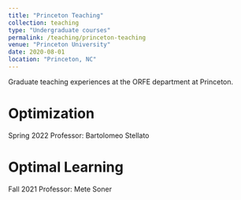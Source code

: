 ```yaml
---
title: "Princeton Teaching"
collection: teaching
type: "Undergraduate courses"
permalink: /teaching/princeton-teaching
venue: "Princeton University"
date: 2020-08-01
location: "Princeton, NC"
---
```


Graduate teaching experiences at the ORFE department at Princeton.

Optimization
======
Spring 2022
Professor: Bartolomeo Stellato

Optimal Learning
======
Fall 2021
Professor: Mete Soner